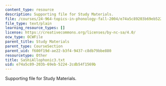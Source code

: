```yaml
---
content_type: resource
description: Supporting file for Study Materials.
file: /courses/24-964-topics-in-phonology-fall-2004/e74a5c89203b69eb52242cdb54f1569b_SaShiAllophonic3.txt
file_type: text/plain
learning_resource_types: []
license: https://creativecommons.org/licenses/by-nc-sa/4.0/
ocw_type: OCWFile
parent_title: Study Materials
parent_type: CourseSection
parent_uid: f600f19d-ae22-b3f4-9437-c8db79bbe880
resourcetype: Other
title: SaShiAllophonic3.txt
uid: e74a5c89-203b-69eb-5224-2cdb54f1569b
---
```

Supporting file for Study Materials.